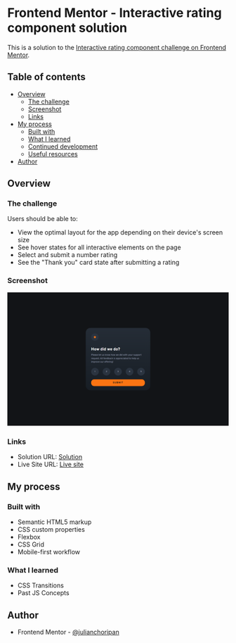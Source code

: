 # Frontend Mentor - Interactive rating component solution

This is a solution to the [Interactive rating component challenge on Frontend Mentor](https://www.frontendmentor.io/challenges/interactive-rating-component-koxpeBUmI).

## Table of contents

- [Overview](#overview)
  - [The challenge](#the-challenge)
  - [Screenshot](#screenshot)
  - [Links](#links)
- [My process](#my-process)
  - [Built with](#built-with)
  - [What I learned](#what-i-learned)
  - [Continued development](#continued-development)
  - [Useful resources](#useful-resources)
- [Author](#author)

## Overview

### The challenge

Users should be able to:

- View the optimal layout for the app depending on their device's screen size
- See hover states for all interactive elements on the page
- Select and submit a number rating
- See the "Thank you" card state after submitting a rating

### Screenshot

![](./screenshot.jpg)

### Links

- Solution URL: [Solution](https://your-solution-url.com)
- Live Site URL: [Live site](https://julianchoripan.github.io/FM-interactive-rating-component)

## My process

### Built with

- Semantic HTML5 markup
- CSS custom properties
- Flexbox
- CSS Grid
- Mobile-first workflow

### What I learned

- CSS Transitions
- Past JS Concepts

## Author

- Frontend Mentor - [@julianchoripan](https://www.frontendmentor.io/profile/julianchoripan)
